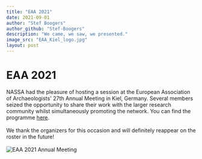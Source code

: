 ```yaml
---
title: "EAA 2021"
date: 2021-09-01
author: "Stef Boogers"
author_github: "Stef-Boogers"
description: "We came, we saw, we presented."
image_src: "EAA_Kiel_logo.jpg"
layout: post
---
```

# EAA 2021
NASSA had the pleasure of hosting a session at the European Association of Archaeologists' 27th Annual Meeting in Kiel, Germany. 
Several members seized the opportunity to share their work with the larger research community whilst simultaneously promoting the network.
You can find the programme [here](https://www.e-a-a.org/EAA2021/Programme.aspx?WebsiteKey=122bcc87-037e-4265-b72a-db2092c01854&hkey=f557022c-8526-45dd-b4ad-edaeb1c77ac8&Program=3#Program).<br><br>
We thank the organizers for this occasion and will definitely reappear on the roster in the future!<br><br>
![EAA 2021 Annual Meeting](https://archaeology-abm.github.io/NASSA-hub/assets/EAA_Kiel_logo.jpg "Logo of EAA 2021 Annual Meeting in Kiel, Germany")


